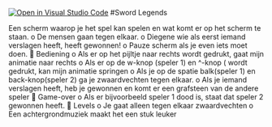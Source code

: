 [![Open in Visual Studio Code](https://classroom.github.com/assets/open-in-vscode-c66648af7eb3fe8bc4f294546bfd86ef473780cde1dea487d3c4ff354943c9ae.svg)](https://classroom.github.com/online_ide?assignment_repo_id=7931759&assignment_repo_type=AssignmentRepo)
#Sword Legends

Een scherm waarop je het spel kan spelen en wat komt er op het scherm
te staan.
o De mensen gaan tegen elkaar.
o Diegene wie als eerst iemand verslagen heeft, heeft gewonnen!
o Pauze scherm als je even iets moet doen.
 Bediening
o Als er op het pijltje naar rechts wordt gedrukt, gaat mijn animatie
naar rechts
o Als er op de w-knop (speler 1) en ^-knop ( wordt gedrukt, kan
mijn animatie springen
o Als je op de spatie balk(speler 1) en back-knop(speler 2) ga je
zwaardvechten tegen elkaar.
o Als je iemand verslagen heeft, heb je gewonnen en komt er een grafsteen van de andere speler
 Game-over
o Als er bijvoorbeeld speler 1 dood is, staat dat speler 2
gewonnen heeft.
 Levels
o Je gaat alleen tegen elkaar zwaardvechten
o Een achtergrondmuziek maakt het een stuk leuker
